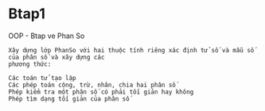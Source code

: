 # Btap1
OOP - Btap ve Phan So

    Xây dựng lớp PhanSo với hai thuộc tính riêng xác định tử số và mẫu số của phân số và xây dựng các
    phương thức:

    Các toán tử tạo lập
    Các phép toán cộng, trừ, nhân, chia hai phân số
    Phép kiểm tra một phân số có phải tối giản hay không
    Phép tìm dạng tối giản của phân số
